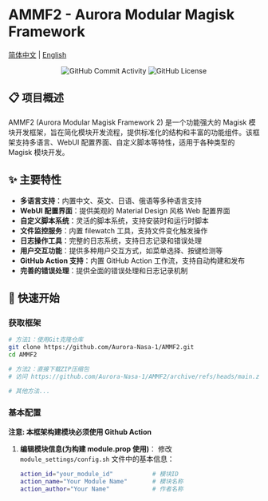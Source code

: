 # AMMF2 - Aurora Modular Magisk Framework

[简体中文](../zh/index.md) | [English](../en/index.md)

<div align="center">
    <img src="https://img.shields.io/github/commit-activity/w/Aurora-Nasa-1/AMMF2" alt="GitHub Commit Activity">
    <img src="https://img.shields.io/github/license/Aurora-Nasa-1/AMMF2" alt="GitHub License">
</div>

## 📋 项目概述

AMMF2 (Aurora Modular Magisk Framework 2) 是一个功能强大的 Magisk 模块开发框架，旨在简化模块开发流程，提供标准化的结构和丰富的功能组件。该框架支持多语言、WebUI 配置界面、自定义脚本等特性，适用于各种类型的 Magisk 模块开发。

## ✨ 主要特性

- **多语言支持**：内置中文、英文、日语、俄语等多种语言支持
- **WebUI 配置界面**：提供美观的 Material Design 风格 Web 配置界面
- **自定义脚本系统**：灵活的脚本系统，支持安装时和运行时脚本
- **文件监控服务**：内置 filewatch 工具，支持文件变化触发操作
- **日志操作工具**：完整的日志系统，支持日志记录和错误处理
- **用户交互功能**：提供多种用户交互方式，如菜单选择、按键检测等
- **GitHub Action 支持**：内置 GitHub Action 工作流，支持自动构建和发布
- **完善的错误处理**：提供全面的错误处理和日志记录机制

## 🚀 快速开始

### 获取框架

```bash
# 方法1：使用Git克隆仓库
git clone https://github.com/Aurora-Nasa-1/AMMF2.git
cd AMMF2

# 方法2：直接下载ZIP压缩包
# 访问 https://github.com/Aurora-Nasa-1/AMMF2/archive/refs/heads/main.zip

# 其他方法...
```

### 基本配置

**注意: 本框架构建模块必须使用 Github Action**

1. **编辑模块信息(为构建 module.prop 使用)**：
   修改 `module_settings/config.sh` 文件中的基本信息：

   ```bash
   action_id="your_module_id"           # 模块ID
   action_name="Your Module Name"       # 模块名称
   action_author="Your Name"            # 作者名称
   ```